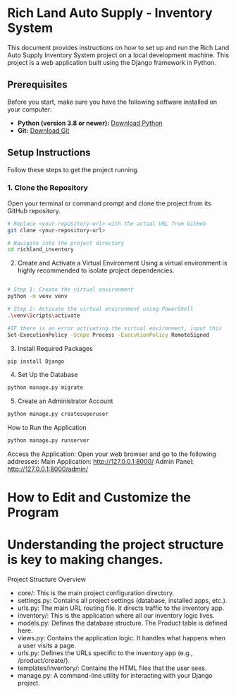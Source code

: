 # Rich Land Auto Supply - Inventory System

This document provides instructions on how to set up and run the Rich Land Auto Supply Inventory System project on a local development machine. This project is a web application built using the Django framework in Python.

## Prerequisites

Before you start, make sure you have the following software installed on your computer:

*   **Python (version 3.8 or newer):** [Download Python](https://www.python.org/downloads/)
*   **Git:** [Download Git](https://git-scm.com/downloads/)

## Setup Instructions

Follow these steps to get the project running.

### 1. Clone the Repository

Open your terminal or command prompt and clone the project from its GitHub repository.

```bash
# Replace <your-repository-url> with the actual URL from GitHub
git clone <your-repository-url>

# Navigate into the project directory
cd richland_inventory

```
2. Create and Activate a Virtual Environment
Using a virtual environment is highly recommended to isolate project dependencies.

```bash

# Step 1: Create the virtual environment
python -m venv venv

# Step 2: Activate the virtual environment using PowerShell
.\venv\Scripts\activate

#IF there is an error activating the virtual environment, input this
Set-ExecutionPolicy -Scope Process -ExecutionPolicy RemoteSigned
```
3. Install Required Packages
   
```bash
pip install Django

```
4. Set Up the Database
 ```bash
python manage.py migrate

```
5. Create an Administrator Account

 ```bash
python manage.py createsuperuser

```
How to Run the Application

 ```bash
python manage.py runserver

```
Access the Application:
Open your web browser and go to the following addresses:
Main Application: http://127.0.0.1:8000/
Admin Panel: http://127.0.0.1:8000/admin/


# How to Edit and Customize the Program
# Understanding the project structure is key to making changes.
Project Structure Overview

*   core/: This is the main project configuration directory.
*   settings.py: Contains all project settings (database, installed apps, etc.).
*   urls.py: The main URL routing file. It directs traffic to the inventory app.
*   inventory/: This is the application where all our inventory logic lives.
*   models.py: Defines the database structure. The Product table is defined here.
*   views.py: Contains the application logic. It handles what happens when a user visits a page.
*   urls.py: Defines the URLs specific to the inventory app (e.g., /product/create/).
*   templates/inventory/: Contains the HTML files that the user sees.
*   manage.py: A command-line utility for interacting with your Django project.





